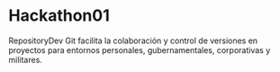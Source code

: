 # Hackathon01
RepositoryDev
Git facilita la colaboración y control de versiones en proyectos para
entornos personales, gubernamentales, corporativas y militares.